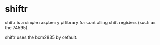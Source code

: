 # shiftr

shiftr is a simple raspberry pi library for controlling shift registers (such as the 74595). 

shiftr uses the bcm2835 by default.

